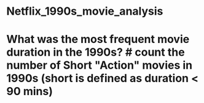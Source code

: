 # Netflix_1990s_movie_analysis
# What was the most frequent movie duration in the 1990s? # count the number of Short "Action" movies in 1990s (short is defined as duration &lt; 90 mins)
